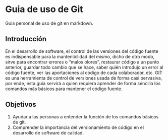 # Guia de uso de Git


Guia personal de uso de git en markdown. 

## Introducción

En el desarrollo de software, el control de las versiones del código fuente es indispensable para la mantenibilidad del mismo, dicho de otro modo, sirve para encontrar errores o “malos olores”, restaurar código a un punto anterior, guardar todo cambio que se hace, saber quién introdujo un error al código fuente, ver las aportaciones al código de cada colaborador, etc. GIT es una herramienta de control de versiones usada de forma casi pervasiva, por ende, esta guía servirá a quien requiera aprender de forma sencilla los comandos más básicos para mantener el código fuente.

## Objetivos

1.  Ayudar a las personas a entender la función de los comandos básicos de git.
2.  Comprender la importancia del versionamiento de código en el desarrollo de software de calidad.
